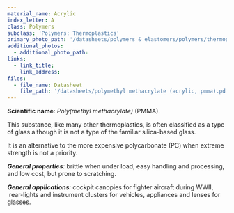 ```yaml
---
material_name: Acrylic
index_letter: A
class: Polymers
subclass: 'Polymers: Thermoplastics'
primary_photo_path: '/datasheets/polymers & elastomers/polymers/thermoplastics/polymethyl methacrylate (acrylic, pmma).pdf'
additional_photos:
  - additional_photo_path:
links:
  - link_title:
    link_address:
files:
  - file_name: Datasheet
    file_path: '/datasheets/polymethyl methacrylate (acrylic, pmma).pdf'
---
```



**Scientific name**: *Poly(methyl methacrylate)* (PMMA).

This substance, like many other thermoplastics, is often classified as a type of glass although it is not a type of the familiar silica-based glass.

It is an alternative to the more expensive polycarbonate (PC) when extreme strength is not a priority.

***General properties**:* brittle when under load, easy handling and processing, and low cost, but prone to scratching.

***General applications**:* cockpit canopies for fighter aircraft during WWII,  rear-lights and instrument clusters for vehicles, appliances and lenses for glasses.